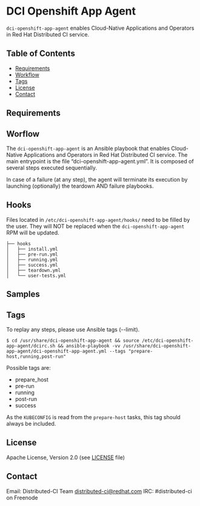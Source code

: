 # DCI Openshift App Agent

`dci-openshift-app-agent` enables Cloud-Native Applications and Operators in Red Hat Distributed CI service.

## Table of Contents

- [Requirements](#requirements)
- [Workflow](#workflow)
- [Tags](#tags)
- [License](#license)
- [Contact](#contact)

## Requirements

## Worflow

The `dci-openshift-app-agent` is an Ansible playbook that enables Cloud-Native Applications and Operators in Red Hat Distributed CI service. The main entrypoint is the file “dci-openshift-app-agent.yml”. It is composed of several steps executed sequentially.

In case of a failure (at any step), the agent will terminate its execution by launching (optionally) the teardown AND failure playbooks.

## Hooks

Files located in `/etc/dci-openshift-app-agent/hooks/` need to be filled by the user.
They will NOT be replaced when the `dci-openshift-app-agent` RPM will be updated.

```
├── hooks
│   ├── install.yml
│   ├── pre-run.yml
│   ├── running.yml
│   ├── success.yml
│   ├── teardown.yml
│   └── user-tests.yml
```

## Samples



## Tags

To replay any steps, please use Ansible tags (--limit).

`$ cd /usr/share/dci-openshift-app-agent && source /etc/dci-openshift-app-agent/dcirc.sh && ansible-playbook -vv /usr/share/dci-openshift-app-agent/dci-openshift-app-agent.yml --tags "prepare-host,running,post-run"`

Possible tags are:

* prepare_host
* pre-run
* running
* post-run
* success

As the `KUBECONFIG` is read from the `prepare-host` tasks, this tag should always be included. 

## License

Apache License, Version 2.0 (see [LICENSE](LICENSE) file)

## Contact

Email: Distributed-CI Team <distributed-ci@redhat.com>
IRC: #distributed-ci on Freenode